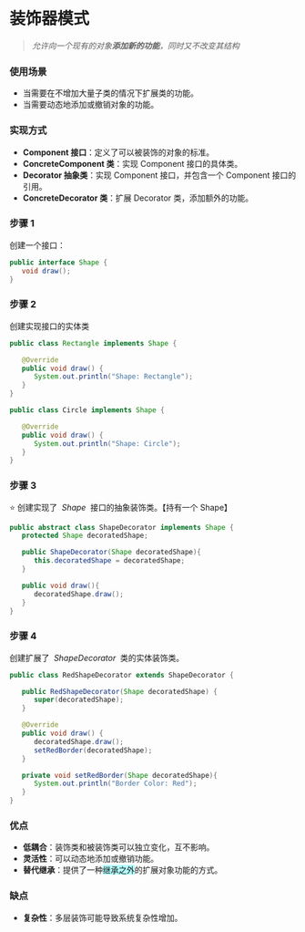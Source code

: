 # 装饰器模式

> _允许向一个现有的对象**添加新的功能**，同时又不改变其结构_

### 使用场景

- 当需要在不增加大量子类的情况下扩展类的功能。
- 当需要动态地添加或撤销对象的功能。

### 实现方式

- **Component 接口**：定义了可以被装饰的对象的标准。
- **ConcreteComponent 类**：实现 Component 接口的具体类。
- **Decorator 抽象类**：实现 Component 接口，并包含一个 Component 接口的引用。
- **ConcreteDecorator 类**：扩展 Decorator 类，添加额外的功能。

### 步骤 1

创建一个接口：

```java
public interface Shape {
   void draw();
}
```

### 步骤 2

创建实现接口的实体类

```java
public class Rectangle implements Shape {

   @Override
   public void draw() {
      System.out.println("Shape: Rectangle");
   }
}
```

```java
public class Circle implements Shape {

   @Override
   public void draw() {
      System.out.println("Shape: Circle");
   }
}
```

### 步骤 3

⭐ 创建实现了  *Shape*  接口的抽象装饰类。【持有一个 Shape】

```java
public abstract class ShapeDecorator implements Shape {
   protected Shape decoratedShape;

   public ShapeDecorator(Shape decoratedShape){
      this.decoratedShape = decoratedShape;
   }

   public void draw(){
      decoratedShape.draw();
   }
}
```

### 步骤 4

创建扩展了  *ShapeDecorator*  类的实体装饰类。

```java
public class RedShapeDecorator extends ShapeDecorator {

   public RedShapeDecorator(Shape decoratedShape) {
      super(decoratedShape);
   }

   @Override
   public void draw() {
      decoratedShape.draw();
      setRedBorder(decoratedShape);
   }

   private void setRedBorder(Shape decoratedShape){
      System.out.println("Border Color: Red");
   }
}
```

### 优点

- **低耦合**：装饰类和被装饰类可以独立变化，互不影响。
- **灵活性**：可以动态地添加或撤销功能。
- **替代继承**：提供了一种<span style="background:#b1ffff">继承之外</span>的扩展对象功能的方式。

### 缺点

- **复杂性**：多层装饰可能导致系统复杂性增加。

